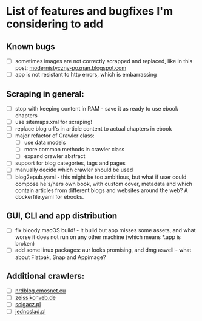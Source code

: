 # List of features and bugfixes I'm considering to add

## Known bugs
- [ ] sometimes images are not correctly scrapped and replaced, like in this post: [modernistyczny-poznan.blogspot.com](https://modernistyczny-poznan.blogspot.com/2021/08/wiepofama-10lat.html)
- [ ] app is not resistant to http errors, which is embarrassing

## Scraping in general:
- [ ] stop with keeping content in RAM - save it as ready to use ebook chapters
- [ ] use sitemaps.xml for scraping!
- [ ] replace blog url's in article content to actual chapters in ebook
- [ ] major refactor of Crawler class:
  - [ ] use data models
  - [ ] more common methods in crawler class
  - [ ] expand crawler abstract
- [ ] support for blog categories, tags and pages
- [ ] manually decide which crawler should be used
- [ ] blog2epub.yaml - this might be too ambitious, but what if user could compose he's/hers own book, with custom
  cover, metadata and which contain articles from different blogs and websites around the web? A dockerfile.yaml for
  ebooks.

## GUI, CLI and app distribution
- [ ] fix bloody macOS build! - it build but app misses some assets, and what worse it does not run on any other machine
  (which means *.app is broken)
- [ ] add some linux packages: aur looks promising, and dmg aswell - what about Flatpak, Snap and Appimage?

## Additional crawlers:
- [ ] [nrdblog.cmosnet.eu](https://nrdblog.cmosnet.eu/)
- [ ] [zeissikonveb.de](zeissikonveb.de)
- [ ] [scigacz.pl](https://www.scigacz.pl/)
- [ ] [jednoslad.pl](https://www.jednoslad.pl)
